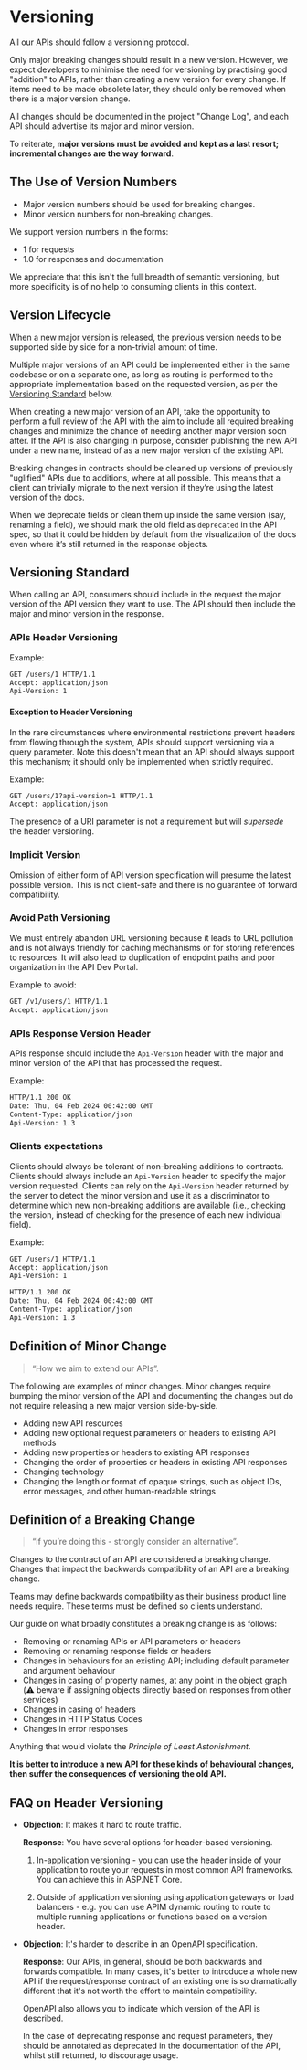 # Versioning

All our APIs should follow a versioning protocol.

Only major breaking changes should result in a new version. However, we expect developers to minimise the need for versioning by practising good "addition" to APIs, rather than creating a new version for every change. If items need to be made obsolete later, they should only be removed when there is a major version change.

All changes should be documented in the project "Change Log", and each API should advertise its major and minor version.

To reiterate, **major versions must be avoided and kept as a last resort; incremental changes are the way forward**.

## The Use of Version Numbers

- Major version numbers should be used for breaking changes.
- Minor version numbers for non-breaking changes.

We support version numbers in the forms:

- 1 for requests
- 1.0 for responses and documentation

We appreciate that this isn't the full breadth of semantic versioning, but more specificity is of no help to consuming clients in this context.

## Version Lifecycle

When a new major version is released, the previous version needs to be supported side by side for a non-trivial amount of time.

Multiple major versions of an API could be implemented either in the same codebase or on a separate one, as long as routing is performed to the appropriate implementation based on the requested version, as per the [Versioning Standard](#versioning-standard) below.

When creating a new major version of an API, take the opportunity to perform a full review of the API with the aim to include all required breaking changes and minimize the chance of needing another major version soon after. If the API is also changing in purpose, consider publishing the new API under a new name, instead of as a new major version of the existing API.

Breaking changes in contracts should be cleaned up versions of previously "uglified" APIs due to additions, where at all possible. This means that a client can trivially migrate to the next version if they’re using the latest version of the docs.

When we deprecate fields or clean them up inside the same version (say, renaming a field), we should mark the old field as `deprecated` in the API spec, so that it could be hidden by default from the visualization of the docs even where it’s still returned in the response objects.

## Versioning Standard

When calling an API, consumers should include in the request the major version of the API version they want to use.
The API should then include the major and minor version in the response.

### APIs Header Versioning

Example:

```rest
GET /users/1 HTTP/1.1
Accept: application/json
Api-Version: 1
```

#### Exception to Header Versioning

In the rare circumstances where environmental restrictions prevent headers from flowing through the system, APIs should support versioning via a query parameter. Note this doesn't mean that an API should always support this mechanism; it should only be implemented when strictly required.

Example:

```rest
GET /users/1?api-version=1 HTTP/1.1
Accept: application/json
```

The presence of a URI parameter is not a requirement but will *supersede* the header versioning.

### Implicit Version

Omission of either form of API version specification will presume the latest possible version. This is not client-safe and there is no guarantee of forward compatibility.

### Avoid Path Versioning

We must entirely abandon URL versioning because it leads to URL pollution and is not always friendly for caching mechanisms or for storing references to resources.
It will also lead to duplication of endpoint paths and poor organization in the API Dev Portal.

Example to avoid:

```rest
GET /v1/users/1 HTTP/1.1
Accept: application/json
```

### APIs Response Version Header

APIs response should include the `Api-Version` header with the major and minor version of the API that has processed the request.

Example:

```txt
HTTP/1.1 200 OK
Date: Thu, 04 Feb 2024 00:42:00 GMT
Content-Type: application/json
Api-Version: 1.3
```

### Clients expectations

Clients should always be tolerant of non-breaking additions to contracts.
Clients should always include an `Api-Version` header to specify the major version requested.
Clients can rely on the `Api-Version` header returned by the server to detect the minor version and use it as a discriminator to determine which new non-breaking additions are available (i.e., checking the version, instead of checking for the presence of each new individual field).

Example:

```rest
GET /users/1 HTTP/1.1
Accept: application/json
Api-Version: 1
```

```txt
HTTP/1.1 200 OK
Date: Thu, 04 Feb 2024 00:42:00 GMT
Content-Type: application/json
Api-Version: 1.3
```

## Definition of Minor Change

> “How we aim to extend our APIs”.

The following are examples of minor changes. Minor changes require bumping the minor version of the API and documenting the changes but do not require releasing a new major version side-by-side.

- Adding new API resources
- Adding new optional request parameters or headers to existing API methods
- Adding new properties or headers to existing API responses
- Changing the order of properties or headers in existing API responses
- Changing technology
- Changing the length or format of opaque strings, such as object IDs, error messages, and other human-readable strings

## Definition of a Breaking Change

> “If you’re doing this - strongly consider an alternative”.

Changes to the contract of an API are considered a breaking change. Changes that impact the backwards compatibility of an API are a breaking change.

Teams may define backwards compatibility as their business product line needs require. These terms must be defined so clients understand.

Our guide on what broadly constitutes a breaking change is as follows:

- Removing or renaming APIs or API parameters or headers
- Removing or renaming response fields or headers
- Changes in behaviours for an existing API; including default parameter and argument behaviour
- Changes in casing of property names, at any point in the object graph (:warning: beware if assigning objects directly based on responses from other services)
- Changes in casing of headers
- Changes in HTTP Status Codes
- Changes in error responses

Anything that would violate the *Principle of Least Astonishment*.

**It is better to introduce a new API for these kinds of behavioural changes, then suffer the consequences of versioning the old API.**

## FAQ on Header Versioning

- **Objection**: It makes it hard to route traffic.

  **Response**: You have several options for header-based versioning.

  1. In-application versioning - you can use the header inside of your application to route your requests in most common API frameworks. You can achieve this in ASP.NET Core.

  2. Outside of application versioning using application gateways or load balancers - e.g. you can use APIM dynamic routing to route to multiple running applications or functions based on a version header.

- **Objection**: It's harder to describe in an OpenAPI specification.
  
  **Response**: Our APIs, in general, should be both backwards and forwards compatible. In many cases, it's better to introduce a whole new API if the request/response contract of an existing one is so dramatically different that it's not worth the effort to maintain compatibility.

  OpenAPI also allows you to indicate which version of the API is described.

  In the case of deprecating response and request parameters, they should be annotated as deprecated in the documentation of the API, whilst still returned, to discourage usage.
